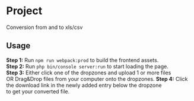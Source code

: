 # Project
Conversion from and to xls/csv

## Usage
**Step 1:** Run `npm run webpack:prod` to build the frontend assets.\
**Step 2:** Run `php bin/console server:run` to start loading the page.\
**Step 3:** Either click one of the dropzones and upload 1 or more files\
OR Drag&Drop files from your computer onto the dropzones.
**Step 4:** Click the download link in the newly added entry below the dropzone\
to get your converted file.
